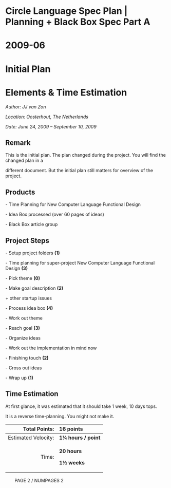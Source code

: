 ﻿Circle Language Spec Plan | Planning + Black Box Spec Part A
===========================================================

2009-06
=======

Initial Plan
============

Elements & Time Estimation
==========================


*Author: JJ van Zon*

*Location: Oosterhout, The Netherlands*

*Date: June 24, 2009 – September 10, 2009*

## **Remark**

This is the initial plan. The plan changed during the project. You will find the changed plan in a 

different document. But the initial plan still matters for overview of the project.

## **Products**

\- Time Planning for New Computer Language Functional Design

\- Idea Box processed (over 60 pages of ideas)

\- Black Box article group

## **Project Steps**
\- Setup project folders  **(1)**

\- Time planning for super-project New Computer Language Functional Design  **(3)**

\- Pick theme  **(0)**

\- Make goal description  **(2)**

\+ other startup issues

\- Process idea box  **(4)**

\- Work out theme

\- Reach goal  **(3)**

\- Organize ideas

\- Work out the implementation in mind now

\- Finishing touch  **(2)**

\- Cross out ideas

\- Wrap up  **(1)**

## **Time Estimation**

At first glance, it was estimated that it should take 1 week, 10 days tops.

It is a reverse time-planning. You might not make it.



|Total Points: |**16 points**|
| -: | :- |
|Estimated Velocity: |**1¼ hours / point**|
|Time: |<p>**20 hours**</p><p>**1½ weeks**</p>|


`	 `PAGE 2 /  NUMPAGES 2
